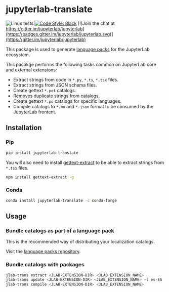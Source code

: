 # jupyterlab-translate

![Linux tests](https://github.com/jupyterlab/jupyterlab-translate/workflows/Run%20tests/badge.svg)
[![Code Style: Black](https://img.shields.io/badge/code%20style-black-000000.svg)](https://github.com/psf/black)
[![Join the chat at https://gitter.im/jupyterlab/jupyterlab](https://badges.gitter.im/jupyterlab/jupyterlab.svg)](https://gitter.im/jupyterlab/jupyterlab)

This package is used to generate [language packs](https://github.com/jupyterlab/language-packs) for the JupyterLab ecosystem.

This pacakge performs the following tasks common on JupyterLab core and external extensions:

* Extract strings from code in `*.py`, `*.ts`, `*.tsx` files.
* Extract strings from JSON schema files.
* Create gettext `*.pot` catalogs.
* Removes duplicate strings from catalogs.
* Create gettext `*.po` catalogs for specific languages.
* Compile catalogs to `*.mo` and `*.json` format to be consumed by the JupyterLab frontent.

## Installation

### Pip

```bash
pip install jupyterlab-translate
```

You will also need to install [gettext-extract](https://www.npmjs.com/package/gettext-extract)
to be able to extract strings from `*.tsx` files.

```bash
npm install gettext-extract -g
```

### Conda

```bash
conda install jupyterlab-translate -c conda-forge
```

## Usage

### Bundle catalogs as part of a language pack

This is the recommended way of distributing your localization catalogs.

Visit the [language packs repository](https://github.com/jupyterlab/language-packs).

### Bundle catalogs with packages

```bash
jlab-trans extract <JLAB-EXTENSION-DIR> <JLAB_EXTENSION_NAME>
jlab-trans update <JLAB-EXTENSION-DIR> <JLAB_EXTENSION_NAME> -l es-ES
jlab-trans compile <JLAB-EXTENSION-DIR> <JLAB_EXTENSION_NAME>
```
